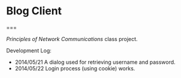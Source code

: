 # Blog Client
===

_Principles of Network Communications_ class project.  

Development Log:
* 2014/05/21 A dialog used for retrieving username and password.  
* 2014/05/22 Login process (using cookie) works.

